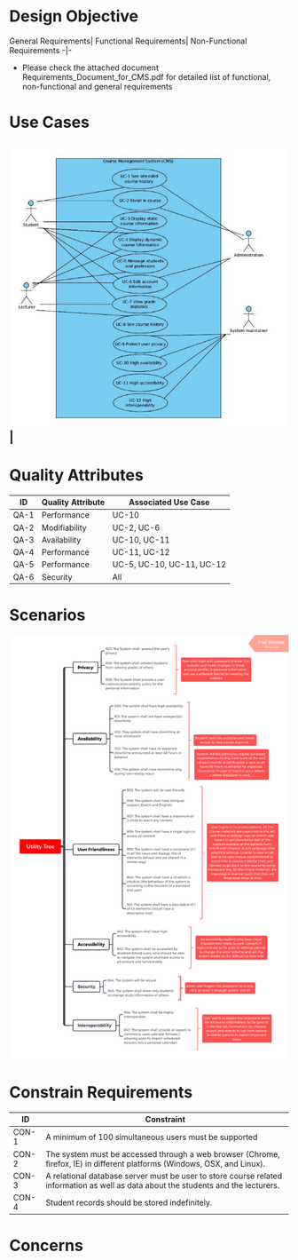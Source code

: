 # Design Objective 
General Requirements| Functional Requirements| Non-Functional Requirements
-|-
* Please check the attached document Requirements_Document_for_CMS.pdf for detailed list of functional, non-functional and general requirements
# Use Cases

![](images/useCase.jpg)|
---
# Quality Attributes
ID | Quality Attribute| Associated Use Case|
-|-|-
QA-1| Performance | UC-10|
QA-2| Modifiability | UC-2, UC-6|
QA-3| Availability | UC-10, UC-11|
QA-4| Performance | UC-11, UC-12|
QA-5| Performance | UC-5, UC-10, UC-11, UC-12|
QA-6| Security | All
# Scenarios

![](images/nonRequirements.png)


# Constrain Requirements
ID| Constraint|
-|-
CON-1| A minimum of 100 simultaneous users must be supported|
CON-2| The system must be accessed through a web browser (Chrome, firefox, IE) in different platforms (Windows, OSX, and Linux).|
CON-3| A relational database server must be user to store course related information as well as data about the students and the lecturers.|
CON-4| Student records should be stored indefinitely.|

# Concerns 


